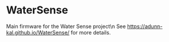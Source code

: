 # WaterSense
 Main firmware for the Water Sense project\n
 See https://adunn-kal.github.io/WaterSense/ for more details.
